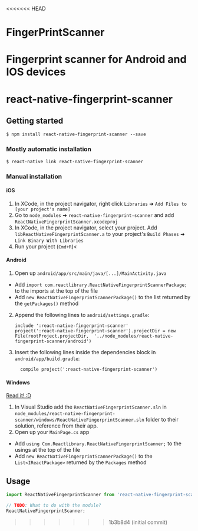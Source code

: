 <<<<<<< HEAD
# FingerPrintScanner
Fingerprint scanner for Android and IOS devices
=======

# react-native-fingerprint-scanner

## Getting started

`$ npm install react-native-fingerprint-scanner --save`

### Mostly automatic installation

`$ react-native link react-native-fingerprint-scanner`

### Manual installation


#### iOS

1. In XCode, in the project navigator, right click `Libraries` ➜ `Add Files to [your project's name]`
2. Go to `node_modules` ➜ `react-native-fingerprint-scanner` and add `ReactNativeFingerprintScanner.xcodeproj`
3. In XCode, in the project navigator, select your project. Add `libReactNativeFingerprintScanner.a` to your project's `Build Phases` ➜ `Link Binary With Libraries`
4. Run your project (`Cmd+R`)<

#### Android

1. Open up `android/app/src/main/java/[...]/MainActivity.java`
  - Add `import com.reactlibrary.ReactNativeFingerprintScannerPackage;` to the imports at the top of the file
  - Add `new ReactNativeFingerprintScannerPackage()` to the list returned by the `getPackages()` method
2. Append the following lines to `android/settings.gradle`:
  	```
  	include ':react-native-fingerprint-scanner'
  	project(':react-native-fingerprint-scanner').projectDir = new File(rootProject.projectDir, 	'../node_modules/react-native-fingerprint-scanner/android')
  	```
3. Insert the following lines inside the dependencies block in `android/app/build.gradle`:
  	```
      compile project(':react-native-fingerprint-scanner')
  	```

#### Windows
[Read it! :D](https://github.com/ReactWindows/react-native)

1. In Visual Studio add the `ReactNativeFingerprintScanner.sln` in `node_modules/react-native-fingerprint-scanner/windows/ReactNativeFingerprintScanner.sln` folder to their solution, reference from their app.
2. Open up your `MainPage.cs` app
  - Add `using Com.Reactlibrary.ReactNativeFingerprintScanner;` to the usings at the top of the file
  - Add `new ReactNativeFingerprintScannerPackage()` to the `List<IReactPackage>` returned by the `Packages` method


## Usage
```javascript
import ReactNativeFingerprintScanner from 'react-native-fingerprint-scanner';

// TODO: What to do with the module?
ReactNativeFingerprintScanner;
```
  
>>>>>>> 1b3b8d4 (initial commit)
